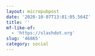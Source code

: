 ```yaml
---
layout: micropubpost
date: '2020-10-07T13:01:05.564Z'
title: ''
mf-like-of:
  - 'https://slashdot.org'
slug: '46865'
category: social
---
```

